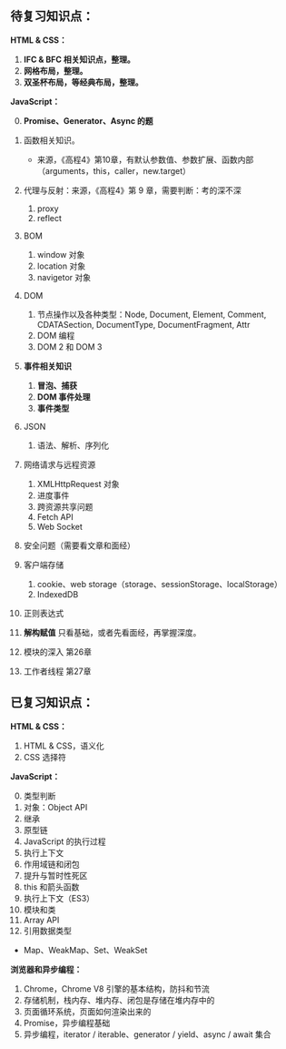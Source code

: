 ## 待复习知识点：

**HTML & CSS：**

1. **IFC & BFC 相关知识点，整理。**
2. **网格布局，整理。**
3. **双圣杯布局，等经典布局，整理。**



**JavaScript：**

0. **Promise、Generator、Async 的题**

1. 函数相关知识。
   - 来源，《高程4》第10章，有默认参数值、参数扩展、函数内部（arguments，this，caller，new.target）
4. 代理与反射：来源，《高程4》第 9 章，需要判断：考的深不深
   1. proxy
   2. reflect
5. BOM
   1. window 对象
   2. location 对象
   3. navigetor 对象
6. DOM
   1. 节点操作以及各种类型：Node, Document, Element, Comment, CDATASection, DocumentType, DocumentFragment, Attr
   2. DOM 编程
   3. DOM 2  和 DOM 3
7. **事件相关知识**
   1. **冒泡、捕获**
   2. **DOM 事件处理**
   3. **事件类型**
8. JSON
   1. 语法、解析、序列化
9. 网络请求与远程资源
   1. XMLHttpRequest 对象
   2. 进度事件
   3. 跨资源共享问题
   4. Fetch API
   5. Web Socket
10. 安全问题（需要看文章和面经）
11. 客户端存储
    1. cookie、web storage（storage、sessionStorage、localStorage）
    2. IndexedDB
12. 正则表达式
13. **解构赋值** 只看基础，或者先看面经，再掌握深度。
14. 模块的深入 第26章
15. 工作者线程 第27章





## 已复习知识点：

**HTML & CSS：**

1.  HTML & CSS，语义化
2. CSS 选择符

**JavaScript：**

0. 类型判断
1. 对象：Object API
2. 继承
3. 原型链
4. JavaScript 的执行过程
5. 执行上下文
6. 作用域链和闭包
7. 提升与暂时性死区
8. this 和箭头函数
9. 执行上下文（ES3）
10. 模块和类
11. Array API
12. 引用数据类型

-   Map、WeakMap、Set、WeakSet



**浏览器和异步编程：**

1. Chrome，Chrome V8 引擎的基本结构，防抖和节流
2. 存储机制，栈内存、堆内存、闭包是存储在堆内存中的
3. 页面循环系统，页面如何渲染出来的
4. Promise，异步编程基础
5. 异步编程，iterator / iterable、generator / yield、async / await 集合



